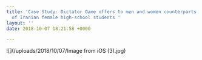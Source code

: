 ```yaml
---
title: 'Case Study: Dictator Game offers to men and women counterparts in a sample
  of Iranian female high-school students '
layout: ''
date: 2018-10-07 18:21:58 +0000

---
```

![](/uploads/2018/10/07/Image from iOS (3).jpg)